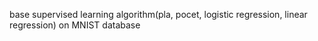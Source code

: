 base supervised learning algorithm(pla, pocet, logistic regression, linear regression) on MNIST database
